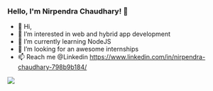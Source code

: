 ### Hello, I'm Nirpendra Chaudhary! 👋 

- 👋 Hi,
- 👀 I’m interested in web and hybrid app development
- 🌱 I’m currently learning NodeJS
- 💞️ I’m looking for an awesome internships
- 📫 Reach me @Linkedin https://www.linkedin.com/in/nirpendra-chaudhary-798b9b184/

<img src="https://github-readme-stats.vercel.app/api?username=nirpendra09&&show_icons=true&title_color=ffffff&icon_color=bb2acf&text_color=daf7dc&bg_color=191919">

<!---
Nirpendra09/Nirpendra09 is a ✨ special ✨ repository because its `README.md` (this file) appears on your GitHub profile.
You can click the Preview link to take a look at your changes.
--->
